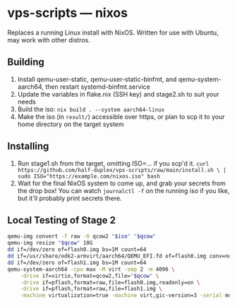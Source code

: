 # vps-scripts — nixos

Replaces a running Linux install with NixOS. Written for use with Ubuntu, may
work with other distros.

## Building
1. Install qemu-user-static, qemu-user-static-binfmt, and qemu-system-aarch64,
   then restart systemd-binfmt.service
2. Update the variables in flake.nix (SSH key) and stage2.sh to suit your needs
3. Build the iso: `nix build . --system aarch64-linux`
4. Make the iso (in `result/`) accessible over https, or plan to scp it to your
   home directory on the target system

## Installing
1. Run stage1.sh from the target, omitting ISO=... if you scp'd it.
   `curl https://github.com/half-duplex/vps-scripts/raw/main/install.sh \
       | sudo ISO="https://example.com/nixos.iso" bash`
2. Wait for the final NixOS system to come up, and grab your secrets from the
   drop box! You can watch `journalctl -f` on the running iso if you like, but
   it'll probably print secrets there.

## Local Testing of Stage 2
```bash
qemu-img convert -f raw -O qcow2 "$iso" "$qcow"
qemu-img resize "$qcow" 10G
dd if=/dev/zero of=flash0.img bs=1M count=64
dd if=/usr/share/edk2-armvirt/aarch64/QEMU_EFI.fd of=flash0.img conv=notrunc
dd if=/dev/zero of=flash1.img bs=1M count=64
qemu-system-aarch64 -cpu max -M virt -smp 2 -m 4096 \
    -drive if=virtio,format=qcow2,file="$qcow" \
    -drive if=pflash,format=raw,file=flash0.img,readonly=on \
    -drive if=pflash,format=raw,file=flash1.img \
    -machine virtualization=true -machine virt,gic-version=3 -serial mon:stdio
```
